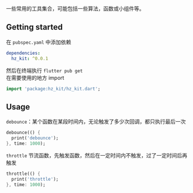 <!--
This README describes the package. If you publish this package to pub.dev,
this README's contents appear on the landing page for your package.

For information about how to write a good package README, see the guide for
[writing package pages](https://dart.dev/guides/libraries/writing-package-pages).

For general information about developing packages, see the Dart guide for
[creating packages](https://dart.dev/guides/libraries/create-library-packages)
and the Flutter guide for
[developing packages and plugins](https://flutter.dev/developing-packages).
-->

一些常用的工具集合，可能包括一些算法，函数或小组件等。

## Getting started

在 `pubspec.yaml` 中添加依赖

```yaml
dependencies:
  hz_kit: ^0.0.1
```

然后在终端执行 `flutter pub get`  
在需要使用的地方 import

```dart
import 'package:hz_kit/hz_kit.dart';
```

## Usage

`debounce`：某个函数在某段时间内，无论触发了多少次回调，都只执行最后一次

```dart
debounce(() {
  print('debounce');
}, time: 1000);
```

`throttle` 节流函数，先触发函数，然后在一定时间内不触发，过了一定时间后再触发

```dart
throttle(() {
  print('throttle');
}, time: 1000);
```
